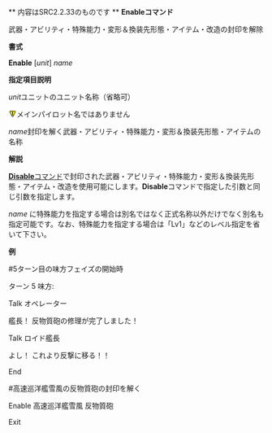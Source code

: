** 内容はSRC2.2.33のものです **
**Enableコマンド**

武器・アビリティ・特殊能力・変形＆換装先形態・アイテム・改造の封印を解除

**書式**

**Enable** [*unit*] *name*

**指定項目説明**

*unit*ユニットのユニット名称（省略可）

![](../images/bm0.gif)メインパイロット名ではありません

*name*封印を解く武器・アビリティ・特殊能力・変形＆換装先形態・アイテムの名称

**解説**

[**Disable**コマンド](Disableコマンド.md)で封印された武器・アビリティ・特殊能力・変形＆換装先形態・アイテム・改造を使用可能にします。**Disable**コマンドで指定した引数と同じ引数を指定します。

*name* に特殊能力を指定する場合は別名ではなく正式名称以外だけでなく別名も指定可能です。なお、特殊能力を指定する場合は「Lv1」などのレベル指定を省いて下さい。

**例**

#5ターン目の味方フェイズの開始時

ターン 5 味方:

Talk オペレーター

艦長！ 反物質砲の修理が完了しました！

Talk ロイド艦長

よし！ これより反撃に移る！！

End

#高速巡洋艦雪風の反物質砲の封印を解く

Enable 高速巡洋艦雪風 反物質砲

Exit
